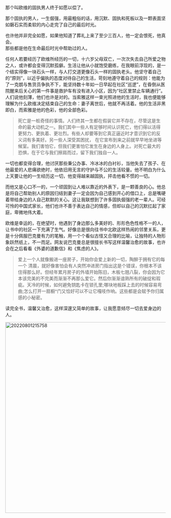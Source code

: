 那个叫欧维的固执男人终于如愿以偿了。

那个固执的男人，一生倔强，用最粗俗的话，用沉默、固执和死板以及一颗表面坚如磐石实而柔软的内心走完了自己的最后时光。

也许他并非完全如愿，如果他知道了葬礼上来了至少三百人，他一定会恨死，他真会。  
那些都是他在生命最后时光中帮助过的人。

任何人若要经历了欧维所经历的一切，十六岁父母双亡，一次次失去自己所爱之物之人，或许都会变得沉默孤僻。生活让他从小就饱受磨练，在我眼前浮现的，是一个结实得像一块石头一样，与人打交道更像石头一样的固执老头。他坚守着自己的“原则”，以近乎偏执的态度对待自己的生活，苛刻地遵守着自己的规则：他能为了一克朗与售货员争执不下，能坚持数十年如一日早起在社区“巡逻”，在昏倒从医院醒来后关心的第一件事是救护车有没有进入小区，因为“社区里禁止车辆通行”。  
人们说他刻薄，他们也许是对的。当索雅这样一束光照进他的生活时，我也便能够理解为什么欧维决定结束自己的生命：妻子离世后，他就不再活着。他的生活非黑即白，而索雅是他的色彩，他的全部色彩。

> 死亡是一桩奇怪的事情。人们终其一生都在假装它并不存在，尽管这是生
命的最大动机之一。我们其中一些人有足够时间认识死亡，他们得以活得
更努力、更执着、更壮烈。有些人却要等到它真正逼近时才意识到它的反
义词有多美好。另一些人深受其困扰，
在它宣布到来之前就早早地坐进等
候室。我们害怕它，但我们更害怕它发生在身边的人身上。对死亡最大的
恐惧，在于它与我们擦肩而过，留下我们独自一人。

一切也都变得合理，他讨厌那些秉公办事、冷冰冰的白衬衫，当他失去了孩子、在他最爱的人悲痛欲绝时，他依旧用无言的守护与不公的生活较量。他不明白为什么上天要让他的一生经历这一切，他变得越来越固执，抨击他看不惯的一切。

而他又是心口不一的，一个顽固到让人难以靠近的外表下，是一颗善良的心。他总是将自己帮助别人的原因归结到妻子一定会因为自己感到开心的借口上，总是嘴硬着带给身边的人自己默默的关心。这让我联想到了许多固执倔强的老一辈人。可经可怜的中国式家长，他们也许不善于表达自己的情感，但却以自己的沉默扛起了家庭，卑微地伟大着。

欧维是幸运的，在绝望时，他遇到了身边那么多美好的、形形色色性格不一的人，让书中的社区一下充满了生气。好像总是很向往书中北欧这样热闹的邻里关系，更是十分佩服巴克曼有力的笔触，用一个个看似古怪又合理的比喻，让独特的人物形象跃然纸上，不一而足。网友说巴克曼总是很擅长书写这样温馨治愈的故事，也许会在之后看看《外婆的道歉信》和《焦虑的人》。

> 爱上一个人就像搬进一座房子，开始你会爱上新的一切，陶醉于拥有它的每一个
清晨，就好像害怕会有人突然冲进房门指出这是个错误，你根本不该住得那么好。但经年累月房子的外墙开始陈旧，木板七翘八裂，你会因为它本该完美的不完美而渐渐不再那么爱它。然后你渐渐谙熟所有的破绽和瑕疵。天冷的时候，如何避免钥匙卡在锁孔里;哪块地板踩上去的时候容易弯曲;怎么打开一扇橱^门又恰好可以不让它嘎吱作响。这些都是会赋予你归属感的小秘密。

读完全书，温馨又治愈，这样深邃又简单的故事，让我愿意倾尽一切去爱身边的人。

<img alt="20220801215758" src="https://img.foril.fun/20220801215758.png" width=600px style="margin:10px auto; display: block;"/>